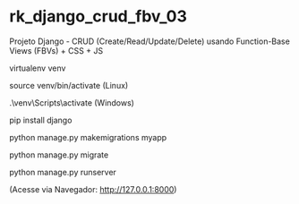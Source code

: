 # rk_django_crud_fbv_03
Projeto Django - CRUD (Create/Read/Update/Delete) usando Function-Base Views (FBVs) + CSS + JS

virtualenv venv

source venv/bin/activate (Linux)

.\venv\Scripts\activate (Windows)

pip install django

python manage.py makemigrations myapp

python manage.py migrate

python manage.py runserver

(Acesse via Navegador: http://127.0.0.1:8000)
